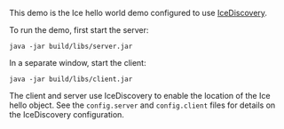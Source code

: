 This demo is the Ice hello world demo configured to use [IceDiscovery][1].

To run the demo, first start the server:

```
java -jar build/libs/server.jar
```

In a separate window, start the client:

```
java -jar build/libs/client.jar
```

The client and server use IceDiscovery to enable the location of the
Ice hello object. See the `config.server` and `config.client` files for
details on the IceDiscovery configuration.

[1]: https://doc.zeroc.com/ice/4.0/ice-plugins/icediscovery
